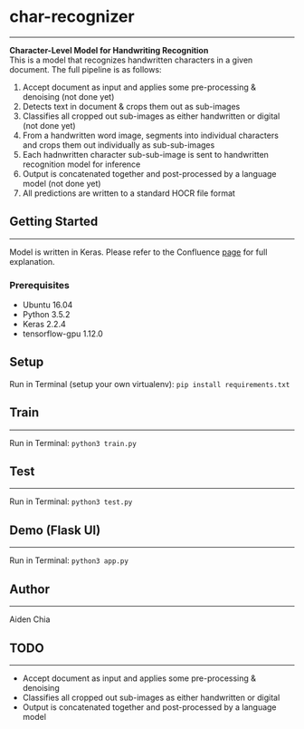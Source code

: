 # char-recognizer
---
**Character-Level Model for Handwriting Recognition**   
This is a model that recognizes handwritten characters in a given document. The full pipeline is as follows:
1. Accept document as input and applies some pre-processing & denoising (not done yet) 
2. Detects text in document & crops them out as sub-images
3. Classifies all cropped out sub-images as either handwritten or digital (not done yet)
4. From a handwritten word image, segments into individual characters and crops them out individually as sub-sub-images
5. Each hadnwritten character sub-sub-image is sent to handwritten recognition model for inference
6. Output is concatenated together and post-processed by a language model (not done yet)
7. All predictions are written to a standard HOCR file format

## Getting Started
---


Model is written in Keras. Please refer to the Confluence [page](https://taiger.atlassian.net/wiki/spaces/NLP/pages/693600765/Word+Recognition+with+Explicit+Character+Segmentation?atlOrigin=eyJpIjoiOTA1YWFmOGUxNDQ4NDk5ZThkZTJlMWUzNTdhNjZlYjYiLCJwIjoiYyJ9) for full explanation.

### Prerequisites
- Ubuntu 16.04
- Python 3.5.2
- Keras 2.2.4
- tensorflow-gpu 1.12.0

## Setup
Run in Terminal (setup your own virtualenv):
`pip install requirements.txt` 

## Train
---
Run in Terminal:
`python3 train.py`

## Test
---
Run in Terminal:
`python3 test.py`

## Demo (Flask UI)
---
Run in Terminal:
`python3 app.py`

## Author
---
Aiden Chia

## TODO
---
- Accept document as input and applies some pre-processing & denoising
- Classifies all cropped out sub-images as either handwritten or digital
- Output is concatenated together and post-processed by a language model

